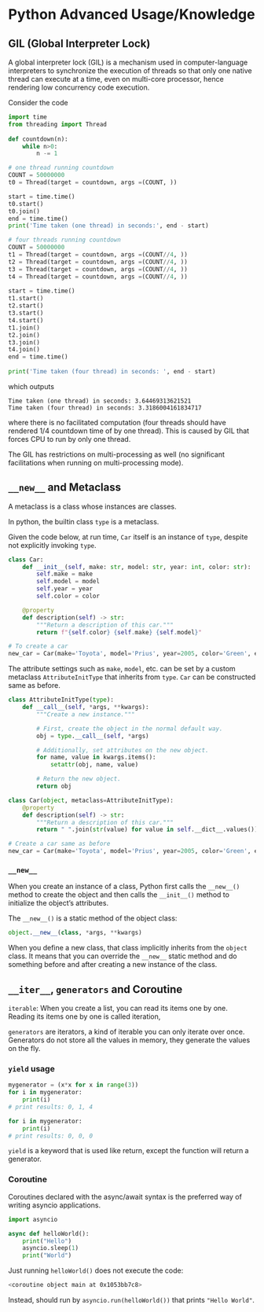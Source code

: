 # Python Advanced Usage/Knowledge

## GIL (Global Interpreter Lock)

A global interpreter lock (GIL) is a mechanism used in computer-language interpreters to synchronize the execution of threads so that only one native thread can execute at a time, even on multi-core processor, hence rendering low concurrency code execution.

Consider the code
```py
import time
from threading import Thread
  
def countdown(n):
    while n>0:
        n -= 1

# one thread running countdown
COUNT = 50000000
t0 = Thread(target = countdown, args =(COUNT, ))

start = time.time()
t0.start()
t0.join()
end = time.time()
print('Time taken (one thread) in seconds:', end - start)

# four threads running countdown
COUNT = 50000000
t1 = Thread(target = countdown, args =(COUNT//4, ))
t2 = Thread(target = countdown, args =(COUNT//4, ))
t3 = Thread(target = countdown, args =(COUNT//4, ))
t4 = Thread(target = countdown, args =(COUNT//4, ))
  
start = time.time()
t1.start()
t2.start()
t3.start()
t4.start()
t1.join()
t2.join()
t3.join()
t4.join()
end = time.time()
  
print('Time taken (four thread) in seconds: ', end - start)
```
which outputs
```
Time taken (one thread) in seconds: 3.64469313621521
Time taken (four thread) in seconds: 3.3186004161834717
```
where there is no facilitated computation (four threads should have rendered 1/4 countdown time of by one thread). This is caused by GIL that forces CPU to run by only one thread.

The GIL has restrictions on multi-processing as well (no significant facilitations when running on multi-processing mode).

## `__new__` and Metaclass

A metaclass is a class whose instances are classes. 

In python, the builtin class `type` is a metaclass.

Given the code below, at run time, `Car` itself is an instance of `type`, despite not explicitly invoking `type`. 
```py
class Car:
    def __init__(self, make: str, model: str, year: int, color: str):
        self.make = make
        self.model = model
        self.year = year
        self.color = color

    @property
    def description(self) -> str:
        """Return a description of this car."""
        return f"{self.color} {self.make} {self.model}"

# To create a car
new_car = Car(make='Toyota', model='Prius', year=2005, color='Green', engine='Hybrid')
```

The attribute settings such as `make`, `model`, etc. can be set by a custom metaclass `AttributeInitType` that inherits from `type`. `Car` can be constructed same as before.
```py
class AttributeInitType(type):
    def __call__(self, *args, **kwargs):
        """Create a new instance."""

        # First, create the object in the normal default way.
        obj = type.__call__(self, *args)

        # Additionally, set attributes on the new object.
        for name, value in kwargs.items():
            setattr(obj, name, value)

        # Return the new object.
        return obj

class Car(object, metaclass=AttributeInitType):
    @property
    def description(self) -> str:
        """Return a description of this car."""
        return " ".join(str(value) for value in self.__dict__.values())

# Create a car same as before
new_car = Car(make='Toyota', model='Prius', year=2005, color='Green', engine='Hybrid')
```

### `__new__`

When you create an instance of a class, Python first calls the `__new__()` method to create the object and then calls the `__init__()` method to initialize the object’s attributes.

The `__new__()` is a static method of the object class:
```py
object.__new__(class, *args, **kwargs)
```

When you define a new class, that class implicitly inherits from the `object` class. It means that you can override the `__new__` static method and do something before and after creating a new instance of the class.

## `__iter__`, `generators` and Coroutine

`iterable`: When you create a list, you can read its items one by one. Reading its items one by one is called iteration,

`generators` are iterators, a kind of iterable you can only iterate over once. Generators do not store all the values in memory, they generate the values on the fly.

### `yield` usage

```py
mygenerator = (x*x for x in range(3))
for i in mygenerator:
    print(i)
# print results: 0, 1, 4

for i in mygenerator:
    print(i)
# print results: 0, 0, 0
```

`yield` is a keyword that is used like return, except the function will return a generator.

### Coroutine

Coroutines declared with the async/await syntax is the preferred way of writing asyncio applications.

```py
import asyncio

async def helloWorld():
    print("Hello")
    asyncio.sleep(1)
    print("World")
```

Just running `helloWorld()` does not execute the code:
```bash
<coroutine object main at 0x1053bb7c8>
```

Instead, should run by `asyncio.run(helloWorld())` that prints `"Hello World"`.